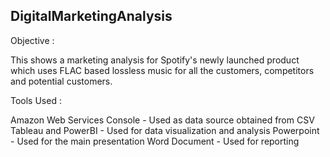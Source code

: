 ## DigitalMarketingAnalysis

Objective :

This shows a marketing analysis for Spotify's newly launched product which uses FLAC based lossless music for all the customers, competitors and potential customers. 

Tools Used :

Amazon Web Services Console - Used as data source obtained from CSV
Tableau and PowerBI - Used for data visualization and analysis
Powerpoint - Used for the main presentation
Word Document - Used for reporting


